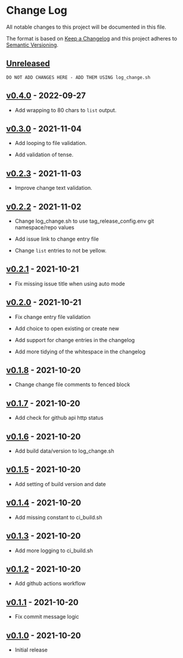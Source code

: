 # Change Log
All notable changes to this project will be documented in this file.

The format is based on [Keep a Changelog](http://keepachangelog.com/) 
and this project adheres to [Semantic Versioning](http://semver.org/).


## [Unreleased]

~~~
DO NOT ADD CHANGES HERE - ADD THEM USING log_change.sh
~~~


## [v0.4.0] - 2022-09-27

* Add wrapping to 80 chars to `list` output.


## [v0.3.0] - 2021-11-04

* Add looping to file validation.

* Add validation of tense.


## [v0.2.3] - 2021-11-03

* Improve change text validation.


## [v0.2.2] - 2021-11-02

* Change log_change.sh to use tag_release_config.env git namespace/repo values

* Add issue link to change entry file

* Change `list` entries to not be yellow.


## [v0.2.1] - 2021-10-21

* Fix missing issue title when using auto mode


## [v0.2.0] - 2021-10-21

* Fix change entry file validation

* Add choice to open existing or create new

* Add support for change entries in the changelog

* Add more tidying of the whitespace in the changelog


## [v0.1.8] - 2021-10-20

* Change change file comments to fenced block


## [v0.1.7] - 2021-10-20

* Add check for github api http status


## [v0.1.6] - 2021-10-20

* Add build data/version to log_change.sh


## [v0.1.5] - 2021-10-20

* Add setting of build version and date


## [v0.1.4] - 2021-10-20

* Add missing constant to ci_build.sh


## [v0.1.3] - 2021-10-20

* Add more logging to ci_build.sh


## [v0.1.2] - 2021-10-20

* Add github actions workflow


## [v0.1.1] - 2021-10-20

* Fix commit message logic


## [v0.1.0] - 2021-10-20

* Initial release


[Unreleased]: https://github.com/at055612/release-it/compare/v0.4.0...master
[v0.4.0]: https://github.com/at055612/release-it/compare/v0.3.0...v0.4.0
[v0.3.0]: https://github.com/at055612/release-it/compare/v0.2.3...v0.3.0
[v0.2.3]: https://github.com/at055612/release-it/compare/v0.2.2...v0.2.3
[v0.2.2]: https://github.com/at055612/release-it/compare/v0.2.1...v0.2.2
[v0.2.1]: https://github.com/at055612/release-it/compare/v0.2.0...v0.2.1
[v0.2.0]: https://github.com/at055612/release-it/compare/v0.1.8...v0.2.0
[v0.1.8]: https://github.com/at055612/release-it/compare/v0.1.7...v0.1.8
[v0.1.7]: https://github.com/at055612/release-it/compare/v0.1.6...v0.1.7
[v0.1.6]: https://github.com/at055612/release-it/compare/v0.1.5...v0.1.6
[v0.1.5]: https://github.com/at055612/release-it/compare/v0.1.4...v0.1.5
[v0.1.4]: https://github.com/at055612/release-it/compare/v0.1.3...v0.1.4
[v0.1.3]: https://github.com/at055612/release-it/compare/v0.1.2...v0.1.3
[v0.1.2]: https://github.com/at055612/release-it/compare/v0.1.1...v0.1.2
[v0.1.1]: https://github.com/at055612/release-it/compare/v0.1.0...v0.1.1
[v0.1.0]: https://github.com/at055612/release-it/compare/v0.1.0...v0.1.0
